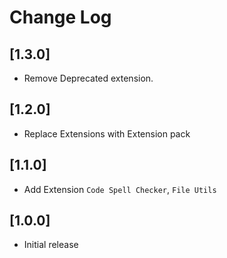 # Change Log

## [1.3.0]
- Remove Deprecated extension.
## [1.2.0]
- Replace Extensions with Extension pack
## [1.1.0]

- Add Extension  ```Code Spell Checker```, ```File Utils```

## [1.0.0]
- Initial release

